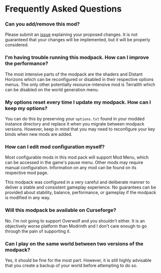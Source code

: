 # Frequently Asked Questions

### Can you add/remove this mod?
Please submit an [issue](https://github.com/rabbit-time/rascal-modpack/issues) explaining your proposed changes. It is not guaranteed that your changes will be implemented, but it will be properly considered.

### I'm having trouble running this modpack. How can I improve the performance?
The most intensive parts of the modpack are the shaders and Distant Horizons which can be reconfigured or disabled in their respective options menus. The only other potentially resource-intensive mod is Terralith which can be disabled on the world generation menu. 

### My options reset every time I update my modpack. How can I keep my options?
You can do this by preserving your `options.txt` found in your modded instance directory and replace it when you migrate between modpack versions. However, keep in mind that you may need to reconfigure your key binds when new mods are added.

### How can I edit mod configuration myself?
Most configurable mods in this mod pack will support Mod Menu, which can be accessed in the game's pause menu. Other mods may require manual configuration. Information on any mod can be found on its respective mod page.

This modpack was configured in a very careful and deliberate manner to deliver a stable and consistent gameplay experience. No guarantees can be provided about stability, balance, performance, or gameplay if the modpack is modified in any way.

### Will this modpack be available on Curseforge?
No. I'm not going to support Overwolf and you shouldn't either. It is an objectively worse platform than Modrinth and I don't care enough to go through the pain of supporting it.

### Can I play on the same world between two versions of the modpack?
Yes, it should be fine for the most part. However, it is still highly advisable that you create a backup of your world before attempting to do so.